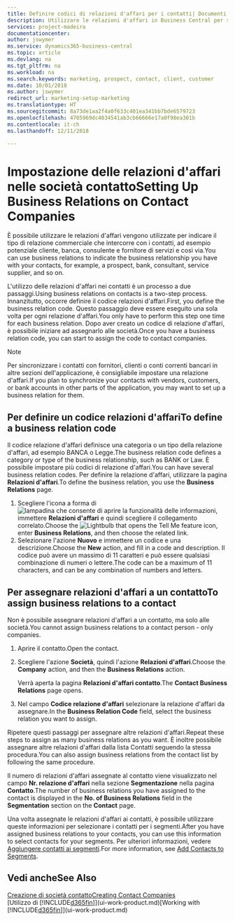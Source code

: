 ```yaml
---
title: Definire codici di relazioni d'affari per i contatti| Documenti Microsoft
description: Utilizzare le relazioni d'affari in Business Central per supportare il marketing e per indicare il tipo di relazione commerciale che intercorre con prospetti e clienti, ad esempio, una banca o un fornitore di servizi.
services: project-madeira
documentationcenter: 
author: jswymer
ms.service: dynamics365-business-central
ms.topic: article
ms.devlang: na
ms.tgt_pltfrm: na
ms.workload: na
ms.search.keywords: marketing, prospect, contact, client, customer
ms.date: 10/01/2018
ms.author: jswymer
redirect_url: marketing-setup-marketing
ms.translationtype: HT
ms.sourcegitcommit: 8a73de1aa2f4a0f633c401ea341bb7bde6579723
ms.openlocfilehash: 4705969dc4834541ab3cb66666e17a0f98ea301b
ms.contentlocale: it-ch
ms.lasthandoff: 12/11/2018

---
```

# <a name="setting-up-business-relations-on-contact-companies"></a><span data-ttu-id="a7134-103">Impostazione delle relazioni d'affari nelle società contatto</span><span class="sxs-lookup"><span data-stu-id="a7134-103">Setting Up Business Relations on Contact Companies</span></span>
<span data-ttu-id="a7134-104">È possibile utilizzare le relazioni d'affari vengono utilizzate per indicare il tipo di relazione commerciale che intercorre con i contatti, ad esempio potenziale cliente, banca, consulente e fornitore di servizi e così via.</span><span class="sxs-lookup"><span data-stu-id="a7134-104">You can use business relations to indicate the business relationship you have with your contacts, for example, a prospect, bank, consultant, service supplier, and so on.</span></span>

<span data-ttu-id="a7134-105">L'utilizzo delle relazioni d'affari nei contatti è un processo a due passaggi.</span><span class="sxs-lookup"><span data-stu-id="a7134-105">Using business relations on contacts is a two-step process.</span></span> <span data-ttu-id="a7134-106">Innanzitutto, occorre definire il codice relazioni d'affari.</span><span class="sxs-lookup"><span data-stu-id="a7134-106">First, you define the business relation code.</span></span> <span data-ttu-id="a7134-107">Questo passaggio deve essere eseguito una sola volta per ogni relazione d'affari.</span><span class="sxs-lookup"><span data-stu-id="a7134-107">You only have to perform this step one time for each business relation.</span></span> <span data-ttu-id="a7134-108">Dopo aver creato un codice di relazione d'affari, è possibile iniziare ad assegnarlo alle società.</span><span class="sxs-lookup"><span data-stu-id="a7134-108">Once you have a business relation code, you can start to assign the code to contact companies.</span></span>

> [!NOTE]  
>   <span data-ttu-id="a7134-109">Per sincronizzare i contatti con fornitori, clienti o conti correnti bancari in altre sezioni dell'applicazione, è consigliabile impostare una relazione d'affari.</span><span class="sxs-lookup"><span data-stu-id="a7134-109">If you plan to synchronize your contacts with vendors, customers, or bank accounts in other parts of the application, you may want to set up a business relation for them.</span></span>

## <a name="to-define-a-business-relation-code"></a><span data-ttu-id="a7134-110">Per definire un codice relazioni d'affari</span><span class="sxs-lookup"><span data-stu-id="a7134-110">To define a business relation code</span></span>
<span data-ttu-id="a7134-111">Il codice relazione d'affari definisce una categoria o un tipo della relazione d'affari, ad esempio BANCA o Legge.</span><span class="sxs-lookup"><span data-stu-id="a7134-111">The business relation code defines a category or type of the business relationship, such as BANK or Law.</span></span> <span data-ttu-id="a7134-112">È possibile impostare più codici di relazione d'affari.</span><span class="sxs-lookup"><span data-stu-id="a7134-112">You can have several business relation codes.</span></span> <span data-ttu-id="a7134-113">Per definire la relazione d'affari, utilizzare la pagina **Relazioni d'affari**.</span><span class="sxs-lookup"><span data-stu-id="a7134-113">To define the business relation, you use the **Business Relations** page.</span></span>

1. <span data-ttu-id="a7134-114">Scegliere l'icona a forma di ![lampadina che consente di aprire la funzionalità delle informazioni](media/ui-search/search_small.png "Informazioni sull'operazione che si desidera eseguire"), immettere **Relazioni d'affari** e quindi scegliere il collegamento correlato.</span><span class="sxs-lookup"><span data-stu-id="a7134-114">Choose the ![Lightbulb that opens the Tell Me feature](media/ui-search/search_small.png "Tell me what you want to do") icon, enter **Business Relations**, and then choose the related link.</span></span>
2. <span data-ttu-id="a7134-115">Selezionare l'azione **Nuovo** e immettere un codice e una descrizione.</span><span class="sxs-lookup"><span data-stu-id="a7134-115">Choose the **New** action, and fill in a code and description.</span></span> <span data-ttu-id="a7134-116">Il codice può avere un massimo di 11 caratteri e può essere qualsiasi combinazione di numeri o lettere.</span><span class="sxs-lookup"><span data-stu-id="a7134-116">The code can be a maximum of 11 characters, and can be any combination of numbers and letters.</span></span>

## <a name="AssignBusRelContact"></a> <span data-ttu-id="a7134-117">Per assegnare relazioni d'affari a un contatto</span><span class="sxs-lookup"><span data-stu-id="a7134-117">To assign business relations to a contact</span></span>
<span data-ttu-id="a7134-118">Non è possibile assegnare relazioni d'affari a un contatto, ma solo alle società.</span><span class="sxs-lookup"><span data-stu-id="a7134-118">You cannot assign business relations to a contact person - only companies.</span></span>

1. <span data-ttu-id="a7134-119">Aprire il contatto.</span><span class="sxs-lookup"><span data-stu-id="a7134-119">Open the contact.</span></span>
2. <span data-ttu-id="a7134-120">Scegliere l'azione **Società**, quindi l'azione **Relazioni d'affari**.</span><span class="sxs-lookup"><span data-stu-id="a7134-120">Choose the **Company** action, and then the **Business Relations** action.</span></span>

    <span data-ttu-id="a7134-121">Verrà aperta la pagina **Relazioni d'affari contatto**.</span><span class="sxs-lookup"><span data-stu-id="a7134-121">The **Contact Business Relations** page opens.</span></span>
3. <span data-ttu-id="a7134-122">Nel campo **Codice relazione d'affari** selezionare la relazione d'affari da assegnare.</span><span class="sxs-lookup"><span data-stu-id="a7134-122">In the **Business Relation Code** field, select the business relation you want to assign.</span></span>

<span data-ttu-id="a7134-123">Ripetere questi passaggi per assegnare altre relazioni d'affari.</span><span class="sxs-lookup"><span data-stu-id="a7134-123">Repeat these steps to assign as many business relations as you want.</span></span> <span data-ttu-id="a7134-124">È inoltre possibile assegnare altre relazioni d'affari dalla lista Contatti seguendo la stessa procedura.</span><span class="sxs-lookup"><span data-stu-id="a7134-124">You can also assign business relations from the contact list by following the same procedure.</span></span>

<span data-ttu-id="a7134-125">Il numero di relazioni d'affari assegnate al contatto viene visualizzato nel campo **Nr. relazione d'affari** nella sezione **Segmentazione** nella pagina **Contatto**.</span><span class="sxs-lookup"><span data-stu-id="a7134-125">The number of business relations you have assigned to the contact is displayed in the **No. of Business Relations** field in the **Segmentation** section on the **Contact** page.</span></span>

<span data-ttu-id="a7134-126">Una volta assegnate le relazioni d'affari ai contatti, è possibile utilizzare queste informazioni per selezionare i contatti per i segmenti.</span><span class="sxs-lookup"><span data-stu-id="a7134-126">After you have assigned business relations to your contacts, you can use this information to select contacts for your segments.</span></span> <span data-ttu-id="a7134-127">Per ulteriori informazioni, vedere [Aggiungere contatti ai segmenti](marketing-add-contact-segment.md).</span><span class="sxs-lookup"><span data-stu-id="a7134-127">For more information, see [Add Contacts to Segments](marketing-add-contact-segment.md).</span></span>

## <a name="see-also"></a><span data-ttu-id="a7134-128">Vedi anche</span><span class="sxs-lookup"><span data-stu-id="a7134-128">See Also</span></span>
[<span data-ttu-id="a7134-129">Creazione di società contatto</span><span class="sxs-lookup"><span data-stu-id="a7134-129">Creating Contact Companies</span></span>](marketing-create-contact-companies.md)  
<span data-ttu-id="a7134-130">[Utilizzo di [!INCLUDE[d365fin](includes/d365fin_md.md)]](ui-work-product.md)</span><span class="sxs-lookup"><span data-stu-id="a7134-130">[Working with [!INCLUDE[d365fin](includes/d365fin_md.md)]](ui-work-product.md)</span></span>

